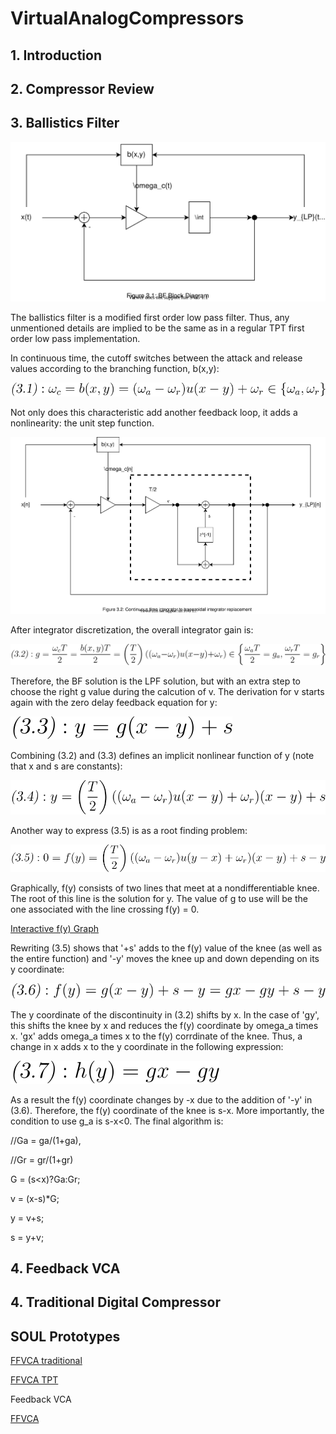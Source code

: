 # VirtualAnalogCompressors

## 1. Introduction

## 2. Compressor Review

## 3. Ballistics Filter

![BF_BD](Images/BF_BD.svg)

The ballistics filter is a modified first order low pass filter. Thus, any unmentioned details are implied to be the same as in a regular TPT first order low pass implementation.

In continuous time, the cutoff switches between the attack and release values according to the branching function, b(x,y):

![3.1](Images/3_1.svg)

Not only does this characteristic add another feedback loop, it adds a nonlinearity: the unit step function.

![BF_TPT](Images/BF_TPT.svg)

After integrator discretization, the overall integrator gain is:

![3.2](Images/3_2.svg)

Therefore, the BF solution is the LPF solution, but with an extra step to choose the right g value during the calcution of v. The derivation for v starts again with the zero delay feedback equation for y:

![3.3](Images/3_3.svg)

Combining (3.2) and (3.3) defines an implicit nonlinear function of y (note that x and s are constants):

![3.4](Images/3_4.svg)

Another way to express (3.5) is as a root finding problem:

![3.5](Images/3_5.svg)

Graphically, f(y) consists of two lines that meet at a nondifferentiable knee. The root of this line is the solution for y. The value of g to use will be the one associated with the line crossing f(y) = 0.

[Interactive f(y) Graph](geogebra.org/graphing/qckh8h8x)

Rewriting (3.5) shows that '+s' adds to the f(y) value of the knee (as well as the entire function) and '-y' moves the knee up and down depending on its y coordinate:

![3.6](Images/3_6.svg)

The y coordinate of the discontinuity in (3.2) shifts by x. In the case of 'gy', this shifts the knee by x and reduces the f(y) coordinate by omega_a times x. 'gx' adds omega_a times x to the f(y) corrdinate of the knee. Thus, a change in x adds x to the y coordinate in the following expression:

![3.7](Images/3_7.svg)

As a result the f(y) coordinate changes by -x due to the addition of '-y' in (3.6). Therefore, the f(y) coordinate of the knee is s-x. More importantly, the condition to use g_a is s-x<0. The final algorithm is:

//Ga = ga/(1+ga),

//Gr = gr/(1+gr)  

G = (s<x)?Ga:Gr;

v = (x-s)*G;

y = v+s;

s = y+v;

## 4. Feedback VCA

## 4. Traditional Digital Compressor

## SOUL Prototypes

[FFVCA traditional](https://soul.dev/lab/?id=eb8374b6895f0a245cae518d49ad82a5)

[FFVCA TPT](https://soul.dev/lab/?id=e0728f3e5ca6979ef1b22ce17f7af129)

Feedback VCA

[FFVCA](https://soul.dev/lab/?id=6595080f06b19b8141a752e23204ae50)
